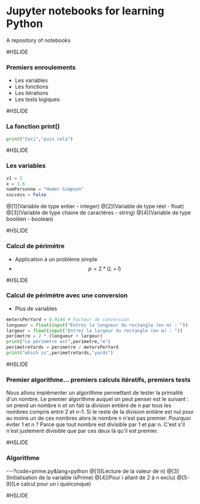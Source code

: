 # Jupyter notebooks for learning Python

A repository of notebooks

#HSLIDE

### Premiers enroulements

- Les variables
- Les fonctions
- Les itérations
- Les tests logiques

#HSLIDE

### La fonction print()

```python
print("Ceci","puis cela")
```

#HSLIDE

### Les variables

```python
v1 = 2
x = 1.6
nomPersonne = "Homer Simpson"
success = False
```
@[1](Variable de type entier - integer)
@[2](Variable de type réel - float)
@[3](Variable de type chaine de caractères - string)
@[4](Variable de type booléen - boolean)

#HSLIDE

### Calcul de périmètre

- Application à un problème simple
- $$p = 2*(L+l)$$

#HSLIDE

### Calcul de périmètre avec une conversion

- Plus de variables

```python
metersPerYard = 0.9144 # Facteur de conversion
longueur = float(input("Entrez la longueur du rectangle (en m) : "))
largeur = float(input("Entrez la largeur du rectangle (en m) : "))
perimetre = 2 * (longueur + largeur)
print("Le périmètre est",perimetre,"m")
perimetreYards = perimetre / metersPerYard
print("which is",perimetreYards,"yards")
```

#HSLIDE

### Premier algorithme... premiers calculs itératifs, premiers tests

Nous allons implémenter un algorithme permettant de tester la primalité d'un nombre. Le premier algorithme auquel on peut penser est le suivant : on prend un nombre n et on fait la division entière de n par tous les nombres compris entre 2 et n-1. Si le reste de la division entière est nul pour au moins un de ces nombres alors le nombre n n'est pas premier. Pourquoi éviter 1 et n ? Parce que tout nombre est divisible par 1 et par n. C'est s'il n'est justement divisible que par ces deux là qu'il est premier.

#HSLIDE

### Algorithme

---?code=prime.py&lang=python
@[1](Lecture de la valeur de n)
@[3](Initialisation de la variable isPrime)
@[4](Pour i allant de 2 à n exclu)
@[5-9](Le calcul pour un i quelconque)

#HSLIDE

<!--- ![Flux Explained](https://facebook.github.io/flux/img/flux-simple-f8-diagram-explained-1300w.png) --->
